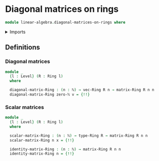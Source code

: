 # Diagonal matrices on rings

```agda
module linear-algebra.diagonal-matrices-on-rings where
```

<details><summary>Imports</summary>

```agda
open import elementary-number-theory.natural-numbers

open import foundation.universe-levels

open import linear-algebra.constant-vectors
open import linear-algebra.functoriality-vectors
open import linear-algebra.matrices-on-rings
open import linear-algebra.vectors
open import linear-algebra.vectors-on-rings

open import ring-theory.rings
```

</details>

## Definitions

### Diagonal matrices

```agda
module _
  {l : Level} (R : Ring l)
  where

  diagonal-matrix-Ring : (n : ℕ) → vec-Ring R n → matrix-Ring R n n
  diagonal-matrix-Ring zero-ℕ v = {!!}
```

### Scalar matrices

```agda
module _
  {l : Level} (R : Ring l)
  where

  scalar-matrix-Ring : (n : ℕ) → type-Ring R → matrix-Ring R n n
  scalar-matrix-Ring n x = {!!}

  identity-matrix-Ring : (n : ℕ) → matrix-Ring R n n
  identity-matrix-Ring n = {!!}
```
